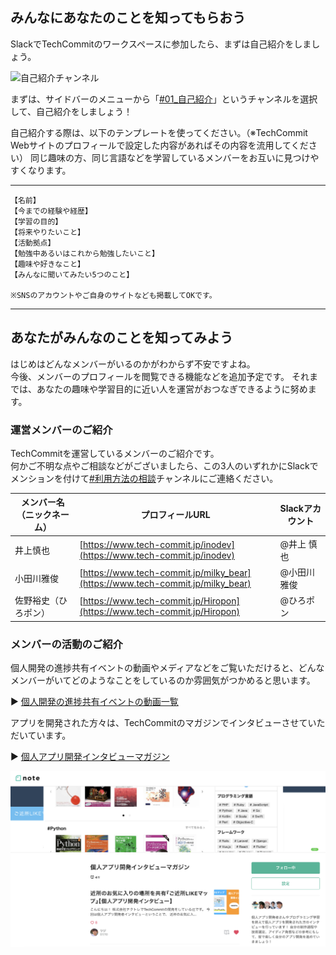 
## みんなにあなたのことを知ってもらおう
SlackでTechCommitのワークスペースに参加したら、まずは自己紹介をしましょう。

![自己紹介チャンネル](/images/preparation-tool/self-introduction.jpg)

まずは、サイドバーのメニューから「[#01_自己紹介](https://techcommit.slack.com/archives/CCEE2DZ7U)」というチャンネルを選択して、自己紹介をしましょう！

自己紹介する際は、以下のテンプレートを使ってください。（※TechCommit Webサイトのプロフィールで設定した内容があればその内容を流用してください）
同じ趣味の方、同じ言語などを学習しているメンバーをお互いに見つけやすくなります。

---
```
【名前】
【今までの経験や経歴】
【学習の目的】
【将来やりたいこと】
【活動拠点】
【勉強中あるいはこれから勉強したいこと】
【趣味や好きなこと】
【みんなに聞いてみたい5つのこと】

※SNSのアカウントやご自身のサイトなども掲載してOKです。
```
---

## あなたがみんなのことを知ってみよう
はじめはどんなメンバーがいるのかがわからず不安ですよね。  
今後、メンバーのプロフィールを閲覧できる機能などを追加予定です。
それまでは、あなたの趣味や学習目的に近い人を運営がおつなぎできるように努めます。

### 運営メンバーのご紹介
TechCommitを運営しているメンバーのご紹介です。  
何かご不明な点やご相談などがございましたら、この3人のいずれかにSlackでメンションを付けて[#利用方法の相談](https://techcommit.slack.com/archives/CJU6KST7H)チャンネルにご連絡ください。

| メンバー名（ニックネーム） | プロフィールURL | Slackアカウント |
| -------| --------------| --- |
| 井上慎也 | [https://www.tech-commit.jp/inodev](https://www.tech-commit.jp/inodev) | @井上 慎也 |
| 小田川雅俊 | [https://www.tech-commit.jp/milky_bear](https://www.tech-commit.jp/milky_bear) | @小田川雅俊 |
| 佐野裕史（ひろポン） | [https://www.tech-commit.jp/Hiropon](https://www.tech-commit.jp/Hiropon) | @ひろポン|

### メンバーの活動のご紹介
個人開発の進捗共有イベントの動画やメディアなどをご覧いただけると、どんなメンバーがいてどのようなことをしているのか雰囲気がつかめると思います。

▶ [個人開発の進捗共有イベントの動画一覧](https://www.tech-commit.jp/main/event_archives?title=&tag_ids%5B%5D=1)

アプリを開発された方々は、TechCommitのマガジンでインタビューさせていただいています。

▶ [個人アプリ開発インタビューマガジン](https://note.com/tech_commit/m/mfe8deb8dc646)

![個人アプリ開発インタビューマガジン](../images/develop-app/note-develop-app-magazine.png)
